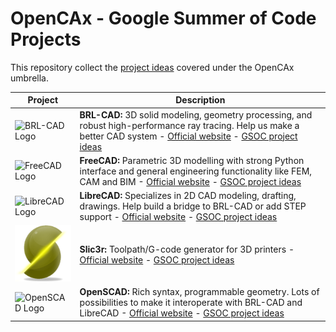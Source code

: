# OpenCAx - Google Summer of Code Projects

This repository collect the [project ideas](https://github.com/opencax/GSoC/issues) covered under the OpenCAx umbrella.

Project | Description
------- | -----------
![BRL-CAD Logo](http://brlcad.org/images/logo/cutout_sticker_256.png) | **BRL-CAD:** 3D solid modeling, geometry processing, and robust high-performance ray tracing. Help us make a better CAD system - [Official website](https://www.brlcad.org) - [GSOC project ideas](https://github.com/opencax/GSoC/issues?q=is%3Aissue+is%3Aopen+label%3A%22Project%3A+BRL-CAD%22)
![FreeCAD Logo](https://www.freecadweb.org/images/logo.png) | **FreeCAD:** Parametric 3D modelling with strong Python interface and general engineering functionality like FEM, CAM and BIM - [Official website](https://www.freecadweb.org) - [GSOC project ideas](https://github.com/opencax/GSoC/issues?q=is%3Aissue+is%3Aopen+label%3A%22Project%3A+FreeCAD%22)
![LibreCAD Logo](https://librecad.org/img/logo.png) | **LibreCAD:** Specializes in 2D CAD modeling, drafting, drawings. Help build a bridge to BRL-CAD or add STEP support - [Official website](https://www.librecad.org) - [GSOC project ideas](https://github.com/opencax/GSoC/issues?q=is%3Aissue+is%3Aopen+label%3A%22Project%3A+LibreCAD%22)
![Slic3r Logo](https://raw.githubusercontent.com/alexrj/Slic3r/master/var/Slic3r_128px.png) | **Slic3r:** Toolpath/G-code generator for 3D printers - [Official website](https://www.slic3r.org) - [GSOC project ideas](https://github.com/opencax/GSoC/issues?q=is%3Aissue+is%3Aopen+label%3A%22Project%3A+Slic3r%22)
![OpenSCAD Logo](http://www.openscad.org/assets/img/logo.png) | **OpenSCAD:** Rich syntax, programmable geometry. Lots of possibilities to make it interoperate with BRL-CAD and LibreCAD - [Official website](https://www.openscad.org) - [GSOC project ideas](https://github.com/opencax/GSoC/issues?q=is%3Aissue+is%3Aopen+label%3A%22Project%3A+OpenSCAD%22)

